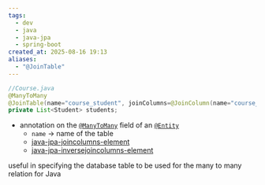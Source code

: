 ```yaml
---
tags:
  - dev
  - java
  - java-jpa
  - spring-boot
created_at: 2025-08-16 19:13
aliases:
  - "@JoinTable"
---
```

```java
//Course.java
@ManyToMany
@JoinTable(name="course_student", joinColumns=@JoinColumn(name="course_id"), inverseJoinColumns=(name="student_id"))
private List<Student> students;
```
- annotation on the [`@ManyToMany`](java-jpa-manytomany-annotation.md) field of an [`@Entity`](dev/java/jpa/java-jpa-entity.md)
	- `name` -> name of the table
	- [java-jpa-joincolumns-element](java-jpa-joincolumns-element.md)
	- [java-jpa-inversejoincolumns-element](java-jpa-inversejoincolumns-element.md)

useful in specifying the database table to be used for the many to many relation for Java